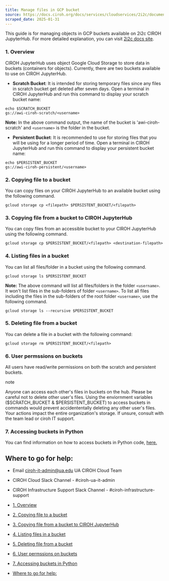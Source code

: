 ```yaml
---
title: Manage files in GCP bucket
source: https://docs.ciroh.org/docs/services/cloudservices/2i2c/documentation/gcp-object-storage
scraped_date: 2025-01-31
---
```


This guide is for managing objects in GCP buckets available on 2i2c CIROH JupyterHub. For more detailed explanation, you can visit [2i2c docs site](https://docs.2i2c.org/user/topics/data/object-storage/manage-object-storage-gcp/).

### 1\. Overview

CIROH JupyterHub uses object Google Cloud Storage to store data in buckets (containers for objects). Currently, there are two buckets available to use on CIROH JupyterHub.

- **Scratch Bucket**: It is intended for storing temporary files since any files in scratch bucket get deleted after seven days. Open a terminal in CIROH JupyterHub and run this command to display your scratch bucket name:

```codeBlockLines_e6Vv
echo $SCRATCH_BUCKET
gs://awi-ciroh-scratch/<username>

```

**Note:** In the above command output, the name of the bucket is 'awi-ciroh-scratch' and `<username>` is the folder in the bucket.

- **Persistent Bucket**: It is recommended to use for storing files that you will be using for a longer period of time. Open a terminal in CIROH JupyterHub and run this command to display your persistent bucket name:

```codeBlockLines_e6Vv
echo $PERSISTENT_BUCKET
gs://awi-ciroh-persistent/<username>

```

### 2\. Copying file to a bucket

You can copy files on your CIROH JupyterHub to an available bucket using the following command.

```codeBlockLines_e6Vv
gcloud storage cp <filepath> $PERSISTENT_BUCKET/<filepath>

```

### 3\. Copying file from a bucket to CIROH JupyterHub

You can copy files from an accessible bucket to your CIROH JupyterHub using the following command.

```codeBlockLines_e6Vv
gcloud storage cp $PERSISTENT_BUCKET/<filepath> <destination-filepath>

```

### 4\. Listing files in a bucket

You can list all files/folder in a bucket using the following command.

```codeBlockLines_e6Vv
gcloud storage ls $PERSISTENT_BUCKET

```

**Note:** The above command will list all files/folders in the folder `<username>`. It won't list files in the sub-folders of folder `<username>`. To list all files including the files in the sub-folders of the root folder `<username>`, use the following command.

```codeBlockLines_e6Vv
gcloud storage ls --recursive $PERSISTENT_BUCKET

```

### 5\. Deleting file from a bucket

You can delete a file in a bucket with the following command:

```codeBlockLines_e6Vv
gcloud storage rm $PERSISTENT_BUCKET/<filepath>

```

### 6\. User permssions on buckets

All users have read/write permissions on both the scratch and persistent buckets.

note

Anyone can access each other's files in buckets on the hub. Please be careful not to delete other user's files. Using the enviornment variables ($SCRATCH\_BUCKET & $PERSISTENT\_BUCKET) to access buckets in commands would prevent accidententally deleting any other user's files. Your actions impact the entire organization's storage. If unsure, consult with the team lead or ciroh IT support.

### 7\. Accessing buckets in Python

You can find information on how to access buckets in Python code, [here.](https://docs.2i2c.org/user/topics/data/object-storage/working-with-object-storage/)

## Where to go for help:

- Email [ciroh-it-admin@ua.edu](mailto:ciroh-it-admin@ua.edu) UA CIROH Cloud Team
- CIROH Cloud Slack Channel - #ciroh-ua-it-admin
- CIROH Infrastructure Support Slack Channel - #ciroh-infrastructure-support

- [1\. Overview](https://docs.ciroh.org/docs/services/cloudservices/2i2c/documentation/gcp-object-storage/#1-overview)
- [2\. Copying file to a bucket](https://docs.ciroh.org/docs/services/cloudservices/2i2c/documentation/gcp-object-storage/#2-copying-file-to-a-bucket)
- [3\. Copying file from a bucket to CIROH JupyterHub](https://docs.ciroh.org/docs/services/cloudservices/2i2c/documentation/gcp-object-storage/#3-copying-file-from-a-bucket-to-ciroh-jupyterhub)
- [4\. Listing files in a bucket](https://docs.ciroh.org/docs/services/cloudservices/2i2c/documentation/gcp-object-storage/#4-listing-files-in-a-bucket)
- [5\. Deleting file from a bucket](https://docs.ciroh.org/docs/services/cloudservices/2i2c/documentation/gcp-object-storage/#5-deleting-file-from-a-bucket)
- [6\. User permssions on buckets](https://docs.ciroh.org/docs/services/cloudservices/2i2c/documentation/gcp-object-storage/#6-user-permssions-on-buckets)
- [7\. Accessing buckets in Python](https://docs.ciroh.org/docs/services/cloudservices/2i2c/documentation/gcp-object-storage/#7-accessing-buckets-in-python)
- [Where to go for help:](https://docs.ciroh.org/docs/services/cloudservices/2i2c/documentation/gcp-object-storage/#where-to-go-for-help)